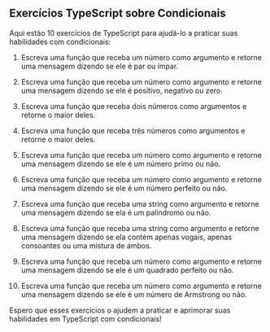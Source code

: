 ## Exercícios TypeScript sobre Condicionais

Aqui estão 10 exercícios de TypeScript para ajudá-lo a praticar suas habilidades com condicionais:

1. Escreva uma função que receba um número como argumento e retorne uma mensagem dizendo se ele é par ou ímpar.

2. Escreva uma função que receba um número como argumento e retorne uma mensagem dizendo se ele é positivo, negativo ou zero.

3. Escreva uma função que receba dois números como argumentos e retorne o maior deles.

4. Escreva uma função que receba três números como argumentos e retorne o maior deles.

5. Escreva uma função que receba um número como argumento e retorne uma mensagem dizendo se ele é um número primo ou não.

6. Escreva uma função que receba um número como argumento e retorne uma mensagem dizendo se ele é um número perfeito ou não.

7. Escreva uma função que receba uma string como argumento e retorne uma mensagem dizendo se ela é um palíndromo ou não.

8. Escreva uma função que receba uma string como argumento e retorne uma mensagem dizendo se ela contém apenas vogais, apenas consoantes ou uma mistura de ambos.

9. Escreva uma função que receba um número como argumento e retorne uma mensagem dizendo se ele é um quadrado perfeito ou não.

10. Escreva uma função que receba um número como argumento e retorne uma mensagem dizendo se ele é um número de Armstrong ou não.

Espero que esses exercícios o ajudem a praticar e aprimorar suas habilidades em TypeScript com condicionais!
